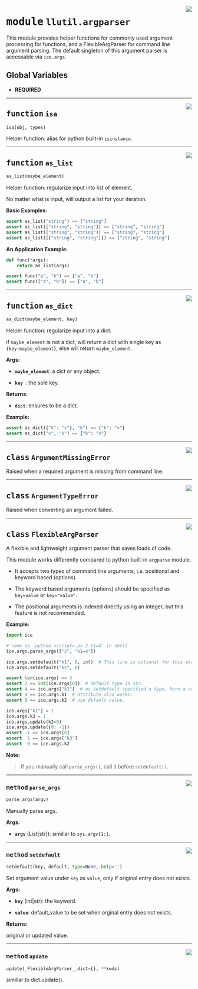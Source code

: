 <!-- markdownlint-disable -->

<a href="https://github.com/tjyuyao/ice-learn/blob/main/ice/llutil/argparser.py#L0"><img align="right" style="float:right;" src="https://img.shields.io/badge/-source-cccccc?style=flat-square"></a>

# <kbd>module</kbd> `llutil.argparser`
This module provides helper functions for commonly used argument processing for functions, 
and a FlexibleArgParser for command line argument parsing. The default singleton of this
argument parser is accessable via ``ice.args``.




**Global Variables**
---------------
- **REQUIRED**

---

<a href="https://github.com/tjyuyao/ice-learn/blob/main/ice/llutil/argparser.py#L11"><img align="right" style="float:right;" src="https://img.shields.io/badge/-source-cccccc?style=flat-square"></a>

## <kbd>function</kbd> `isa`

```python
isa(obj, types)
```

Helper function: alias for python built-in `isinstance`.





---

<a href="https://github.com/tjyuyao/ice-learn/blob/main/ice/llutil/argparser.py#L15"><img align="right" style="float:right;" src="https://img.shields.io/badge/-source-cccccc?style=flat-square"></a>

## <kbd>function</kbd> `as_list`

```python
as_list(maybe_element)
```

Helper function: regularize input into list of element.


No matter what is input, will output a list for your iteration.


**Basic Examples:**


```python
assert as_list("string") == ["string"]
assert as_list(["string", "string"]) == ["string", "string"]
assert as_list(("string", "string")) == ["string", "string"]
assert as_list([["string", "string"]]) == ["string", "string"]
```

**An Application Example:**


```python
def func(*args):
    return as_list(args)

assert func("a", "b") == ["a", "b"]
assert func(["a", "b"]) == ["a", "b"]
```




---

<a href="https://github.com/tjyuyao/ice-learn/blob/main/ice/llutil/argparser.py#L53"><img align="right" style="float:right;" src="https://img.shields.io/badge/-source-cccccc?style=flat-square"></a>

## <kbd>function</kbd> `as_dict`

```python
as_dict(maybe_element, key)
```

Helper function: regularize input into a dict.


if `maybe_element` is not a dict, will return a dict with single
key as ``{key:maybe_element}``, else will return `maybe_element`.




**Args:**


 - <b>`maybe_element`</b>:  a dict or any object.

 - <b>`key `</b>:  the sole key.




**Returns:**


 - <b>`dict`</b>:  ensures to be a dict.




**Example:**



```python
assert as_dict({"k": "v"}, "k") == {"k": "v"}
assert as_dict("v", "k") == {"k": "v"}
```




---

<a href="https://github.com/tjyuyao/ice-learn/blob/main/ice/llutil/argparser.py#L88"><img align="right" style="float:right;" src="https://img.shields.io/badge/-source-cccccc?style=flat-square"></a>

## <kbd>class</kbd> `ArgumentMissingError`
Raised when a required argument is missing from command line.








---

<a href="https://github.com/tjyuyao/ice-learn/blob/main/ice/llutil/argparser.py#L90"><img align="right" style="float:right;" src="https://img.shields.io/badge/-source-cccccc?style=flat-square"></a>

## <kbd>class</kbd> `ArgumentTypeError`
Raised when converting an argument failed.








---

<a href="https://github.com/tjyuyao/ice-learn/blob/main/ice/llutil/argparser.py#L93"><img align="right" style="float:right;" src="https://img.shields.io/badge/-source-cccccc?style=flat-square"></a>

## <kbd>class</kbd> `FlexibleArgParser`
A flexible and lightweight argument parser that saves loads of code.


This module works differently compared to python built-in `argparse` module.

- It accepts two types of command line arguments, i.e. positional and keyword based (options).

- The keyword based arguments (options) should be specified as ``key=value`` or ``key="value"``.

- The positional arguments is indexed directly using an integer, but this feature is not recommended.




**Example:**



```python
import ice

# same as `python <script>.py 2 k1=4` in shell.
ice.args.parse_args(["2", "k1=4"])

ice.args.setdefault("k1", 8, int)  # This line is optional for this example; setdefault() generally is optional.
ice.args.setdefault("k2", 8)

assert len(ice.args) == 3
assert 2 == int(ice.args[0])  # default type is str.
assert 4 == ice.args["k1"]  # as setdefault specified a type, here a conversion is not needed.
assert 4 == ice.args.k1  # attribute also works.
assert 8 == ice.args.k2  # use default value.

ice.args["k1"] = 1
ice.args.k3 = 1
ice.args.update(k2=0)
ice.args.update({0: -1})
assert -1 == ice.args[0]
assert  1 == ice.args["k3"]
assert  0 == ice.args.k2
```



**Note:**

> If you manually call `parse_args()`, call it before `setdefault()`.







---

<a href="https://github.com/tjyuyao/ice-learn/blob/main/ice/llutil/argparser.py#L136"><img align="right" style="float:right;" src="https://img.shields.io/badge/-source-cccccc?style=flat-square"></a>

### <kbd>method</kbd> `parse_args`

```python
parse_args(argv)
```

Manually parse args.




**Args:**


 - <b>`argv`</b> (List[str]):  simillar to `sys.argv[1:]`.




---

<a href="https://github.com/tjyuyao/ice-learn/blob/main/ice/llutil/argparser.py#L166"><img align="right" style="float:right;" src="https://img.shields.io/badge/-source-cccccc?style=flat-square"></a>

### <kbd>method</kbd> `setdefault`

```python
setdefault(key, default, type=None, help='')
```

Set argument value under `key` as `value`, only if original entry does not exists.




**Args:**


 - <b>`key`</b> (int|str):  the keyword.

 - <b>`value`</b>:  default_value to be set when orginal entry does not exists.




**Returns:**

original or updated value.




---

<a href="https://github.com/tjyuyao/ice-learn/blob/main/ice/llutil/argparser.py#L199"><img align="right" style="float:right;" src="https://img.shields.io/badge/-source-cccccc?style=flat-square"></a>

### <kbd>method</kbd> `update`

```python
update(_FlexibleArgParser__dict={}, **kwds)
```

simillar to dict.update().





